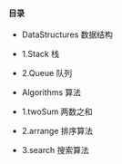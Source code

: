 #### 目录
- DataStructures 数据结构
- 1.Stack 栈
- 2.Queue 队列

- Algorithms 算法
- 1.twoSum 两数之和
- 2.arrange 排序算法
- 3.search 搜索算法